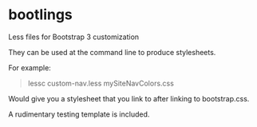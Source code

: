 bootlings
=========

Less files for Bootstrap 3 customization

They can be used at the command line to produce stylesheets.

For example:

> lessc custom-nav.less mySiteNavColors.css

Would give you a stylesheet that you link to after linking to bootstrap.css.

A rudimentary testing template is included. 
